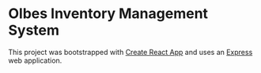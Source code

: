 # Olbes Inventory Management System

This project was bootstrapped with [Create React App](https://github.com/facebook/create-react-app) and uses an [Express](https://expressjs.com/) web application.